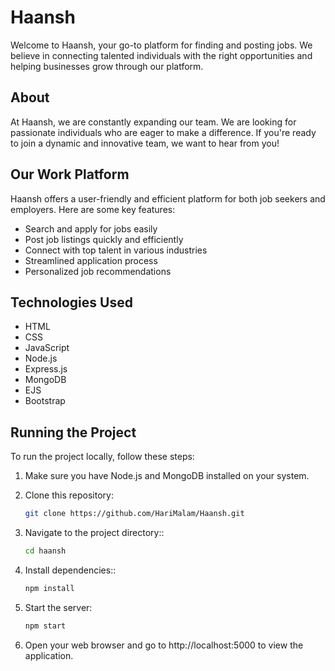 # Haansh

Welcome to Haansh, your go-to platform for finding and posting jobs. We believe in connecting talented individuals with the right opportunities and helping businesses grow through our platform.

## About

At Haansh, we are constantly expanding our team. We are looking for passionate individuals who are eager to make a difference. If you're ready to join a dynamic and innovative team, we want to hear from you!

## Our Work Platform

Haansh offers a user-friendly and efficient platform for both job seekers and employers. Here are some key features:

- Search and apply for jobs easily
- Post job listings quickly and efficiently
- Connect with top talent in various industries
- Streamlined application process
- Personalized job recommendations

## Technologies Used

- HTML
- CSS
- JavaScript
- Node.js
- Express.js
- MongoDB
- EJS
- Bootstrap

## Running the Project

To run the project locally, follow these steps:

1. Make sure you have Node.js and MongoDB installed on your system.

2. Clone this repository:
   ```bash
   git clone https://github.com/HariMalam/Haansh.git

3. Navigate to the project directory::
   ```bash
   cd haansh

4. Install dependencies::
   ```bash
   npm install

5. Start the server:
      ```bash
   npm start
   
6. Open your web browser and go to http://localhost:5000 to view the application.
